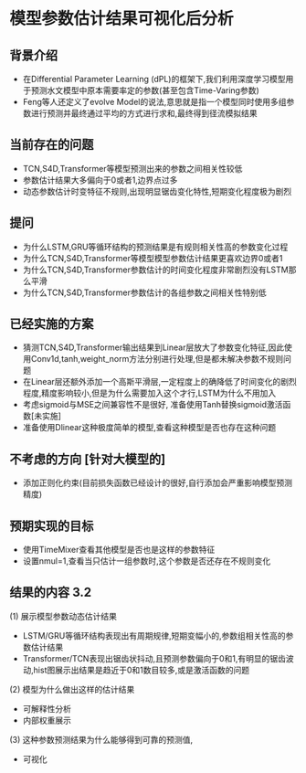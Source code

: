 # 模型参数估计结果可视化后分析

## 背景介绍

- 在Differential Parameter Learning (dPL)的框架下,我们利用深度学习模型用于预测水文模型中原本需要率定的参数(甚至包含Time-Varing参数)
- Feng等人还定义了evolve Model的说法,意思就是指一个模型同时使用多组参数进行预测并最终通过平均的方式进行求和,最终得到径流模拟结果

## 当前存在的问题

- TCN,S4D,Transformer等模型预测出来的参数之间相关性较低
- 参数估计结果大多偏向于0或者1,边界点过多
- 动态参数估计时变特征不规则,出现明显锯齿变化特性,短期变化程度极为剧烈

## 提问

- 为什么LSTM,GRU等循环结构的预测结果是有规则相关性高的参数变化过程
- 为什么TCN,S4D,Transformer等模型模型参数估计结果更喜欢边界0或者1
- 为什么TCN,S4D,Transformer参数估计的时间变化程度非常剧烈没有LSTM那么平滑
- 为什么TCN,S4D,Transformer参数估计的各组参数之间相关性特别低

## 已经实施的方案

- 猜测TCN,S4D,Transformer输出结果到Linear层放大了参数变化特征,因此使用Conv1d,tanh,weight_norm方法分别进行处理,但是都未解决参数不规则问题
- 在Linear层还额外添加一个高斯平滑层,一定程度上的确降低了时间变化的剧烈程度,精度影响较小,但是为什么需要加入这个才行,LSTM为什么不用加入
- 考虑sigmoid与MSE之间兼容性不是很好, 准备使用Tanh替换sigmoid激活函数[未实施]
- 准备使用Dlinear这种极度简单的模型,查看这种模型是否也存在这种问题

## 不考虑的方向 [针对大模型的]

- 添加正则化约束(目前损失函数已经设计的很好,自行添加会严重影响模型预测精度)

## 预期实现的目标

- 使用TimeMixer查看其他模型是否也是这样的参数特征
- 设置nmul=1,查看当只估计一组参数时,这个参数是否还存在不规则变化


## 结果的内容 3.2

(1) 展示模型参数动态估计结果

- LSTM/GRU等循环结构表现出有周期规律,短期变幅小的,参数组相关性高的参数估计结果
- Transformer/TCN表现出锯齿状抖动,且预测参数偏向于0和1,有明显的锯齿波动,hist图展示出结果是趋近于0和1数目较多,或是激活函数的问题

(2) 模型为什么做出这样的估计结果

- 可解释性分析
- 内部权重展示

(3) 这种参数预测结果为什么能够得到可靠的预测值,

- 可视化